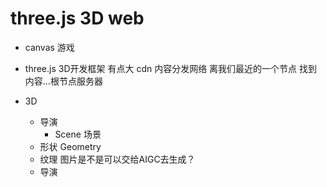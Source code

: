 # three.js   3D web

- canvas 游戏   

- three.js  3D开发框架
    有点大
    cdn 内容分发网络  离我们最近的一个节点  找到内容...根节点服务器


- 3D 
    - 导演
       - Scene 场景
    - 形状
        Geometry
    - 纹理
        图片是不是可以交给AIGC去生成？
    - 导演
       